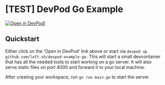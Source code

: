 # [TEST] DevPod Go Example

[![Open in DevPod!](https://devpod.sh/assets/open-in-devpod.svg)](https://devpod.sh/open#https://github.com/loft-sh/devpod-example-go)

## Quickstart

Either click on the 'Open in DevPod' link above or start via `devpod up github.com/loft-sh/devpod-example-go`. This will start a small devcontainer that has all the needed tools to start working on a go server.
It will also serve static files on port 4000 and forward it to your local machine.

After creating your workspace, run `go run main.go` to start the server.
